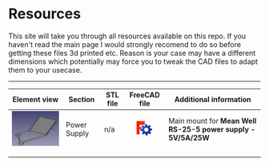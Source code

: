 # Resources
This site will take you through all resources available on this repo. If you haven't read the main page I would strongly recomend to do so before getting these files 3d printed etc.
Reason is your case may have a different dimensions which potentially may force you to tweak the CAD files to adapt them to your usecase.

---
| Element view | Section | STL file | FreeCAD file | Additional information |
| --- | --- | --- |:---:| --- |
| ![mount01](../pic/res_ps_mount_01.png) | Power Supply | n/a | [![3636fc](36_36_fc.png)](cad/mount_powersupply_01.FCStd) | Main mount for **Mean Well RS-25-5 power supply - 5V/5A/25W** |
| | | | | |
| | | | | |
| | | | | |
